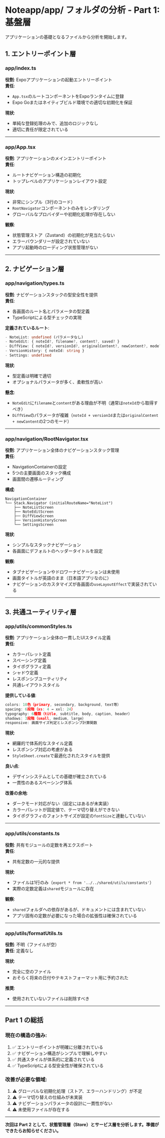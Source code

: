 # Noteapp/app/ フォルダの分析 - Part 1: 基盤層

アプリケーションの基礎となるファイルから分析を開始します。

## 1. エントリーポイント層

### **app/index.ts**
**役割**: Expoアプリケーションの起動エントリーポイント  
**責任**:
- `App.tsx`のルートコンポーネントをExpoランタイムに登録
- Expo Goまたはネイティブビルド環境での適切な初期化を保証

**現状**:
- 単純な登録処理のみで、追加のロジックなし
- 適切に責任が限定されている

---

### **app/App.tsx**
**役割**: アプリケーションのメインエントリーポイント  
**責任**:
- ルートナビゲーション構造の初期化
- トップレベルのアプリケーションレイアウト設定

**現状**:
- 非常にシンプル（3行のコード）
- `RootNavigator`コンポーネントのみをレンダリング
- グローバルなプロバイダーや初期化処理が存在しない

**観察**:
- 状態管理ストア（Zustand）の初期化が見当たらない
- エラーバウンダリーが設定されていない
- アプリ起動時のローディング状態管理がない

---

## 2. ナビゲーション層

### **app/navigation/types.ts**
**役割**: ナビゲーションスタックの型安全性を提供  
**責任**:
- 各画面のルート名とパラメータの型定義
- TypeScriptによる型チェックの実現

**定義されているルート**:
```typescript
- NoteList: undefined (パラメータなし)
- NoteEdit: { noteId?, filename?, content?, saved? }
- DiffView: { noteId?, versionId?, originalContent?, newContent?, mode? }
- VersionHistory: { noteId: string }
- Settings: undefined
```

**現状**:
- 型定義は明確で適切
- オプショナルパラメータが多く、柔軟性が高い

**懸念**:
- `NoteEdit`に`filename`と`content`がある理由が不明（通常は`noteId`から取得すべき）
- `DiffView`のパラメータが複雑（`noteId + versionId`または`originalContent + newContent`の2つのモード）

---

### **app/navigation/RootNavigator.tsx**
**役割**: アプリケーション全体のナビゲーションスタック管理  
**責任**:
- NavigationContainerの設定
- 5つの主要画面のスタック構成
- 画面間の遷移ルーティング

**構成**:
```
NavigationContainer
└── Stack.Navigator (initialRouteName="NoteList")
    ├── NoteListScreen
    ├── NoteEditScreen
    ├── DiffViewScreen
    ├── VersionHistoryScreen
    └── SettingsScreen
```

**現状**:
- シンプルなスタックナビゲーション
- 各画面にデフォルトのヘッダータイトルを設定

**観察**:
- タブナビゲーションやドロワーナビゲーションは未使用
- 画面タイトルが英語のまま（日本語アプリなのに）
- ナビゲーションのカスタマイズが各画面の`useLayoutEffect`で実装されている

---

## 3. 共通ユーティリティ層

### **app/utils/commonStyles.ts**
**役割**: アプリケーション全体の一貫したUIスタイル定義  
**責任**:
- カラーパレット定義
- スペーシング定義
- タイポグラフィ定義
- シャドウ定義
- レスポンシブユーティリティ
- 共通レイアウトスタイル

**提供している値**:
```typescript
colors: 10色（primary, secondary, background, text等）
spacing: 6段階（xs: 4 → xxl: 24）
typography: 6種類（title, subtitle, body, caption, header）
shadows: 3段階（small, medium, large）
responsive: 画面サイズ判定とレスポンシブ計算関数
```

**現状**:
- 網羅的で体系的なスタイル定義
- レスポンシブ対応の考慮がある
- `StyleSheet.create`で最適化されたスタイルを提供

**良い点**:
- デザインシステムとしての基礎が確立されている
- 一貫性のあるスペーシング体系

**改善の余地**:
- ダークモード対応がない（設定にはあるが未実装）
- カラーパレットが固定値で、テーマ切り替えができない
- タイポグラフィのフォントサイズが設定の`fontSize`と連動していない

---

### **app/utils/constants.ts**
**役割**: 共有モジュールの定数を再エクスポート  
**責任**:
- 共有定数の一元的な提供

**現状**:
- ファイルは1行のみ（`export * from '../../shared/utils/constants'`）
- 実際の定数定義は`shared`モジュールに存在

**観察**:
- `shared`フォルダへの依存があるが、ドキュメントには含まれていない
- アプリ固有の定数が必要になった場合の拡張性は確保されている

---

### **app/utils/formatUtils.ts**
**役割**: 不明（ファイルが空）  
**責任**: 定義なし

**現状**:
- 完全に空のファイル
- おそらく将来の日付やテキストフォーマット用に予約された

**推奨**:
- 使用されていないファイルは削除すべき

---

## Part 1 の総括

### 現在の構造の強み:
1. ✅ エントリーポイントが明確に分離されている
2. ✅ ナビゲーション構造がシンプルで理解しやすい
3. ✅ 共通スタイルが体系的に定義されている
4. ✅ TypeScriptによる型安全性が確保されている

### 改善が必要な領域:
1. ⚠️ グローバルな初期化処理（ストア、エラーハンドリング）が不足
2. ⚠️ テーマ切り替えの仕組みが未実装
3. ⚠️ ナビゲーションパラメータの設計に一貫性がない
4. ⚠️ 未使用ファイルが存在する

---

**次回は Part 2 として、状態管理層（Store）とサービス層を分析します。準備ができたらお知らせください。**